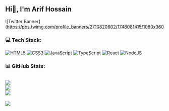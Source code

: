 ## Hi👋, I'm Arif Hossain
![Twitter Banner](https://pbs.twimg.com/profile_banners/2710820602/1748081415/1080x360
### 💻 Tech Stack:
![HTML5](https://img.shields.io/badge/html5-%23E34F26.svg?style=for-the-badge&logo=html5&logoColor=white) ![CSS3](https://img.shields.io/badge/css3-%231572B6.svg?style=for-the-badge&logo=css3&logoColor=white) ![JavaScript](https://img.shields.io/badge/javascript-%23323330.svg?style=for-the-badge&logo=javascript&logoColor=%23F7DF1E) ![TypeScript](https://img.shields.io/badge/typescript-%23007ACC.svg?style=for-the-badge&logo=typescript&logoColor=white) ![React](https://img.shields.io/badge/react-%2320232a.svg?style=for-the-badge&logo=react&logoColor=%2361DAFB) ![NodeJS](https://img.shields.io/badge/node.js-6DA55F?style=for-the-badge&logo=node.js&logoColor=white) 
### 📊 GitHub Stats:
![](https://github-readme-stats.vercel.app/api?username=arif-sk-dev&theme=dark&hide_border=false&include_all_commits=true&count_private=true)<br/>
![](https://nirzak-streak-stats.vercel.app/?user=arif-sk-dev&theme=dark&hide_border=false)<br/>
![](https://github-readme-stats.vercel.app/api/top-langs/?username=arif-sk-dev&theme=dark&hide_border=false&include_all_commits=true&count_private=true&layout=compact)
---
[![](https://visitcount.itsvg.in/api?id=arif-sk-dev&icon=0&color=0)](https://visitcount.itsvg.in)
<!-- Proudly created with GPRM ( https://gprm.itsvg.in ) --> 
